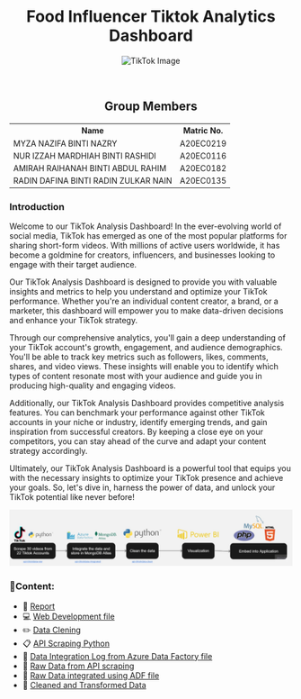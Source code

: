 <h1 align='center'> 
 Food Influencer Tiktok Analytics Dashboard
 </h1>

<div align="center">
  <img src="https://academy.fanpagekarma.com/wp-content/uploads/2021/07/TikTok-Blog-Header-1-768x432.png" alt="TikTok Image">
</div>

 <p align='justify'></strong>
</p>
<br>

<h2 align=center>Group Members</h2>
<table align=center>
  <tr>
    <th>Name</th>
    <th>Matric No.</th>
  </tr>
  <tr>
    <td>MYZA NAZIFA BINTI NAZRY</td>
    <td>A20EC0219</td>
  </tr>
  <tr>
    <td>NUR IZZAH MARDHIAH BINTI RASHIDI</td>
    <td>A20EC0116</td>
  </tr>
    <tr>
    <td>AMIRAH RAIHANAH BINTI ABDUL RAHIM</td>
    <td>A20EC0182</td>
  </tr>
    <tr>
    <td>RADIN DAFINA BINTI RADIN ZULKAR NAIN</td>
    <td>A20EC0135</td>
  </tr>
</table>
<h3>Introduction</h3>
Welcome to our TikTok Analysis Dashboard! In the ever-evolving world of social media, TikTok has emerged as one of the most popular platforms for sharing short-form videos. With millions of active users worldwide, it has become a goldmine for creators, influencers, and businesses looking to engage with their target audience.

Our TikTok Analysis Dashboard is designed to provide you with valuable insights and metrics to help you understand and optimize your TikTok performance. Whether you're an individual content creator, a brand, or a marketer, this dashboard will empower you to make data-driven decisions and enhance your TikTok strategy.

Through our comprehensive analytics, you'll gain a deep understanding of your TikTok account's growth, engagement, and audience demographics. You'll be able to track key metrics such as followers, likes, comments, shares, and video views. These insights will enable you to identify which types of content resonate most with your audience and guide you in producing high-quality and engaging videos.

Additionally, our TikTok Analysis Dashboard provides competitive analysis features. You can benchmark your performance against other TikTok accounts in your niche or industry, identify emerging trends, and gain inspiration from successful creators. By keeping a close eye on your competitors, you can stay ahead of the curve and adapt your content strategy accordingly.

Ultimately, our TikTok Analysis Dashboard is a powerful tool that equips you with the necessary insights to optimize your TikTok presence and achieve your goals. So, let's dive in, harness the power of data, and unlock your TikTok potential like never before!

<img src="images/System Architecture.jpg" alt="TikTok Image">

### 📂Content:
* 📑 [Report](https://github.com/drshahizan/special-topic-data-engineering/blob/main/project/submission/DataAce/report.md)
* 💻 [Web Development file](https://github.com/drshahizan/special-topic-data-engineering/tree/main/project/submission/DataAce/tiktokanalysis)
* ✏️ [Data Clening](https://github.com/drshahizan/special-topic-data-engineering/blob/main/project/submission/DataAce/datacleaning_tiktok.ipynb)
* 📋 [API Scraping Python](https://github.com/drshahizan/special-topic-data-engineering/tree/main/project/submission/DataAce/apiscraping-tiktokpy) 
* 📂 [Data Integration Log from Azure Data Factory file](https://github.com/drshahizan/special-topic-data-engineering/tree/main/project/submission/DataAce/data-integration)
* 📔 [Raw Data from API scraping](https://github.com/drshahizan/special-topic-data-engineering/tree/main/project/submission/DataAce/api-tiktokdata-raw)
* 📖 [Raw Data integrated using ADF file](https://github.com/drshahizan/special-topic-data-engineering/tree/main/project/submission/DataAce/api-tiktokdata-integrated) 
* 📜 [Cleaned and Transformed Data](https://github.com/drshahizan/special-topic-data-engineering/tree/main/project/submission/DataAce/api-tiktokdata-clean) 

